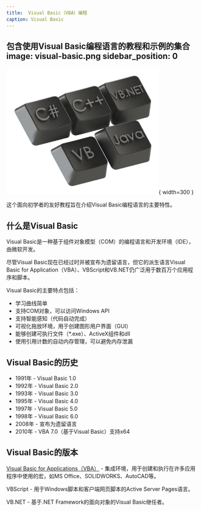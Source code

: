 ```yaml
---
title:  Visual Basic（VBA）编程
caption: Visual Basic
---
```

 包含使用Visual Basic编程语言的教程和示例的集合
image: visual-basic.png
sidebar_position: 0
---
![Visual Basic](visual-basic.png){ width=300 }

这个面向初学者的友好教程旨在介绍Visual Basic编程语言的主要特性。

## 什么是Visual Basic

Visual Basic是一种基于组件对象模型（COM）的编程语言和开发环境（IDE），由微软开发。

尽管Visual Basic现在已经过时并被宣布为遗留语言，但它的派生语言Visual Basic for Application（VBA）、VBScript和VB.NET仍广泛用于数百万个应用程序和脚本。

Visual Basic的主要特点包括：

* 学习曲线简单
* 支持COM对象，可以访问Windows API
* 支持智能感知（代码自动完成）
* 可视化拖放环境，用于创建图形用户界面（GUI）
* 能够创建可执行文件（*.exe）、ActiveX组件和dll
* 使用引用计数的自动内存管理，可以避免内存泄漏

## Visual Basic的历史

* 1991年 - Visual Basic 1.0
* 1992年 - Visual Basic 2.0
* 1993年 - Visual Basic 3.0
* 1995年 - Visual Basic 4.0
* 1997年 - Visual Basic 5.0
* 1998年 - Visual Basic 6.0
* 2008年 - 宣布为遗留语言
* 2010年 - VBA 7.0（基于Visual Basic）支持x64

## Visual Basic的版本

[Visual Basic for Applications（VBA）](vba) - 集成环境，用于创建和执行在许多应用程序中使用的宏，如MS Office、SOLIDWORKS、AutoCAD等。

VBScript - 用于Windows脚本和客户端网页脚本的Active Server Pages语言。

VB.NET - 基于.NET Framework的面向对象的Visual Basic继任者。